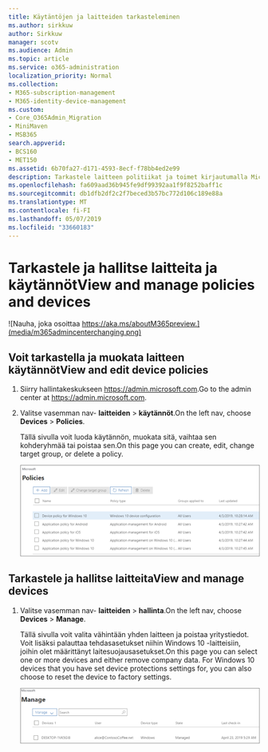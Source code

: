 ```yaml
---
title: Käytäntöjen ja laitteiden tarkasteleminen
ms.author: sirkkuw
author: Sirkkuw
manager: scotv
ms.audience: Admin
ms.topic: article
ms.service: o365-administration
localization_priority: Normal
ms.collection:
- M365-subscription-management
- M365-identity-device-management
ms.custom:
- Core_O365Admin_Migration
- MiniMaven
- MSB365
search.appverid:
- BCS160
- MET150
ms.assetid: 6b70fa27-d171-4593-8ecf-f78bb4ed2e99
description: Tarkastele laitteen politiikat ja toimet kirjautumalla Microsoft 365 yleisen järjestelmänvalvojan credintials kauppaa.
ms.openlocfilehash: fa609aad36b945fe9df99392aa1f9f8252baff1c
ms.sourcegitcommit: db1dfb2df2c2f7beced3b57bc772d106c189e88a
ms.translationtype: MT
ms.contentlocale: fi-FI
ms.lasthandoff: 05/07/2019
ms.locfileid: "33660183"
---
```

# <a name="view-and-manage-policies-and-devices"></a><span data-ttu-id="ce777-103">Tarkastele ja hallitse laitteita ja käytännöt</span><span class="sxs-lookup"><span data-stu-id="ce777-103">View and manage policies and devices</span></span>

![Nauha, joka osoittaa https://aka.ms/aboutM365preview.](media/m365admincenterchanging.png)

## <a name="view-and-edit-device-policies"></a><span data-ttu-id="ce777-105">Voit tarkastella ja muokata laitteen käytännöt</span><span class="sxs-lookup"><span data-stu-id="ce777-105">View and edit device policies</span></span>

1.  <span data-ttu-id="ce777-106">Siirry hallintakeskukseen <a href="https://go.microsoft.com/fwlink/p/?linkid=837890" target="_blank">https://admin.microsoft.com</a>.</span><span class="sxs-lookup"><span data-stu-id="ce777-106">Go to the admin center at <a href="https://go.microsoft.com/fwlink/p/?linkid=837890" target="_blank">https://admin.microsoft.com</a>.</span></span>
2. <span data-ttu-id="ce777-107">Valitse vasemman nav- **laitteiden** \> **käytännöt**.</span><span class="sxs-lookup"><span data-stu-id="ce777-107">On the left nav, choose **Devices** \> **Policies**.</span></span>

    <span data-ttu-id="ce777-108">Tällä sivulla voit luoda käytännön, muokata sitä, vaihtaa sen kohderyhmää tai poistaa sen.</span><span class="sxs-lookup"><span data-stu-id="ce777-108">On this page you can create, edit, change target group, or delete a policy.</span></span>

    ![Screenshot of the Policies page](media/devicepolicies.png)
  
## <a name="view-and-manage-devices"></a><span data-ttu-id="ce777-110">Tarkastele ja hallitse laitteita</span><span class="sxs-lookup"><span data-stu-id="ce777-110">View and manage devices</span></span>


1. <span data-ttu-id="ce777-111">Valitse vasemman nav- **laitteiden** \> **hallinta**.</span><span class="sxs-lookup"><span data-stu-id="ce777-111">On the left nav, choose **Devices** \> **Manage**.</span></span> 
    
    <span data-ttu-id="ce777-p101">Tällä sivulla voit valita vähintään yhden laitteen ja poistaa yritystiedot. Voit lisäksi palauttaa tehdasasetukset niihin Windows 10 -laitteisiin, joihin olet määrittänyt laitesuojausasetukset.</span><span class="sxs-lookup"><span data-stu-id="ce777-p101">On this page you can select one or more devices and either remove company data. For Windows 10 devices that you have set device protections settings for, you can also choose to reset the device to factory settings.</span></span>
  
   ![Hallinta-laitteet-sivu](media/devicesmanage.png)

